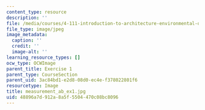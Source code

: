 ```yaml
---
content_type: resource
description: ''
file: /media/courses/4-111-introduction-to-architecture-environmental-design-spring-2014/48896a7d912a8a5f5504470c08bc8096_measurement_ab_ex1.jpg
file_type: image/jpeg
image_metadata:
  caption: ''
  credit: ''
  image-alt: ''
learning_resource_types: []
ocw_type: OCWImage
parent_title: Exercise 1
parent_type: CourseSection
parent_uid: 3ac84bd1-e2d8-08d0-ec4e-f378022801f6
resourcetype: Image
title: measurement_ab_ex1.jpg
uid: 48896a7d-912a-8a5f-5504-470c08bc8096
---
```

